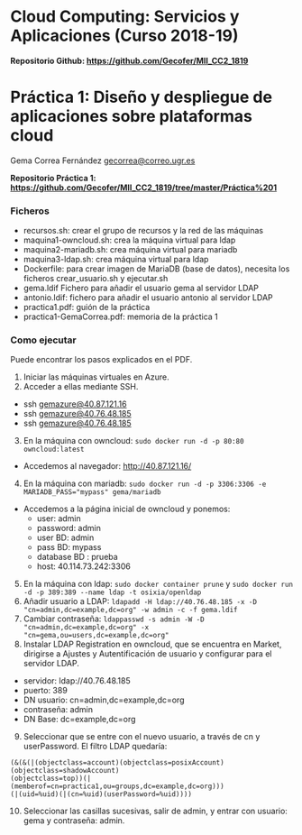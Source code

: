 # Cloud Computing: Servicios y Aplicaciones (Curso 2018-19)

**Repositorio Github: https://github.com/Gecofer/MII_CC2_1819**

# Práctica 1: Diseño y despliegue de aplicaciones sobre plataformas cloud

Gema Correa Fernández
gecorrea@correo.ugr.es

**Repositorio Práctica 1: https://github.com/Gecofer/MII_CC2_1819/tree/master/Práctica%201**

### Ficheros

- recursos.sh: crear el grupo de recursos y la red de las máquinas
- maquina1-owncloud.sh: crea la máquina virtual para ldap
- maquina2-mariadb.sh: crea máquina virtual para mariadb
- maquina3-ldap.sh: crea máquina virtual para ldap
- Dockerfile: para crear imagen de MariaDB (base de datos), necesita los ficheros crear_usuario.sh y ejecutar.sh
- gema.ldif	Fichero para añadir el usuario gema	al servidor LDAP
- antonio.ldif: fichero para añadir el usuario antonio al servidor LDAP
- practica1.pdf: guión de la práctica
- practica1-GemaCorrea.pdf: memoria de la práctica 1

### Como ejecutar

Puede encontrar los pasos explicados en el PDF.

1. Iniciar las máquinas virtuales en Azure.
2. Acceder a ellas mediante SSH.
  - ssh gemazure@40.87.121.16
  - ssh gemazure@40.76.48.185
  - ssh gemazure@40.76.48.185
3. En la máquina con owncloud: `sudo docker run -d -p 80:80 owncloud:latest`
  - Accedemos al navegador: http://40.87.121.16/
4. En la máquina con mariadb: `sudo docker run -d -p 3306:3306 -e MARIADB_PASS="mypass" gema/mariadb`
  - Accedemos a la página inicial de owncloud y ponemos:
    - user: admin
    - password: admin
    - user BD: admin
    - pass BD: mypass
    - database BD : prueba
    - host: 40.114.73.242:3306
5. En la máquina con ldap: `sudo docker container prune` y `sudo docker run -d -p 389:389 --name ldap -t osixia/openldap`
6. Añadir usuario a LDAP: `ldapadd -H ldap://40.76.48.185 -x -D "cn=admin,dc=example,dc=org" -w admin -c -f gema.ldif`
7. Cambiar contraseña: `ldappasswd -s admin -W -D "cn=admin,dc=example,dc=org" -x "cn=gema,ou=users,dc=example,dc=org"`
8. Instalar LDAP Registration en owncloud, que se encuentra en Market, dirigirse a Ajustes y Autentificación de usuario y configurar para el servidor LDAP.
  - servidor: ldap://40.76.48.185
  - puerto: 389
  - DN usuario: cn=admin,dc=example,dc=org
  - contraseña: admin
  - DN Base: dc=example,dc=org
9. Seleccionar que se entre con el nuevo usuario, a través de cn y userPassword. El filtro LDAP quedaría:
  ~~~
  (&(&(|(objectclass=account)(objectclass=posixAccount)(objectclass=shadowAccount)
  (objectclass=top))(|(memberof=cn=practica1,ou=groups,dc=example,dc=org)))
  (|(uid=%uid)(|(cn=%uid)(userPassword=%uid))))
  ~~~
10. Seleccionar las casillas sucesivas, salir de admin, y entrar con usuario: gema y contraseña: admin.
